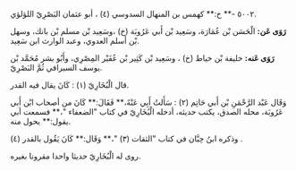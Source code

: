 ٥٠٠٢ -** خ:** كهمس بن المنهال السدوسي (٤) ، أبو عثمان البَصْرِيّ اللؤلؤي.

**رَوَى عَن:** الْحَسَن بْن عُمَارَة، وسَعِيد بْن أَبي عَرُوبَة (خ) ،وسَعِيد بْن مسلم بْن بانك، وسهل بْن أسلم العدوي، وعبد الوارث ابن سَعِيد.

**رَوَى عَنه:** خليفة بْن خياط (خ) ، وسَعِيد بْن كَثِير بْن عُفَيْر المِصْرِي، وأَبُو بشر مُحَمَّد بْن يوسف السيرافي ثُمَّ البَصْرِيّ.

قال الْبُخَارِيّ (١) : كَانَ يقال فيه القدر.

وَقَال عَبْد الرَّحْمَنِ بْن أَبي حَاتِم (٢) : سَأَلتُ أَبِي عَنْهُ،** فَقَالَ:** كَانَ من أصحاب ابْن أَبي عَرُوبَة، محله الصدق، يكتب حديثه، أدخله الْبُخَارِيّ في كتاب "الضعفاء "،** فسمعت أبي يقول:** يحول منه.

وذكره ابنُ حِبَّان في كتاب "الثقات (٣) "،** وَقَال:** كَانَ يَقُول بالقدر (٤) .

روى له الْبُخَارِيّ حديثا واحدا مقرونا بغيره.